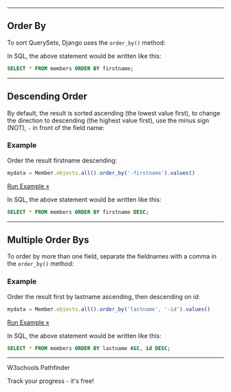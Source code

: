___

## Order By

To sort QuerySets, Django uses the `order_by()` method:

In SQL, the above statement would be written like this:

```sql
SELECT * FROM members ORDER BY firstname;
```

___

## Descending Order

By default, the result is sorted ascending (the lowest value first), to change the direction to descending (the highest value first), use the minus sign (NOT), `-` in front of the field name:

### Example

Order the result firstname descending:

```jsx
mydata = Member.objects.all().order_by('-firstname').values()
```

[Run Example »](https://www.w3schools.com/django/showdjango.php?filename=demo_queryset_orderby2)

In SQL, the above statement would be written like this:

```sql
SELECT * FROM members ORDER BY firstname DESC;
```

___

## Multiple Order Bys

To order by more than one field, separate the fieldnames with a comma in the `order_by()` method:

### Example

Order the result first by lastname ascending, then descending on id:

```jsx
mydata = Member.objects.all().order_by('lastname', '-id').values()
```

[Run Example »](https://www.w3schools.com/django/showdjango.php?filename=demo_queryset_orderby3)

In SQL, the above statement would be written like this:

```sql
SELECT * FROM members ORDER BY lastname ASC, id DESC;
```

___

W3schools Pathfinder

Track your progress - it's free!